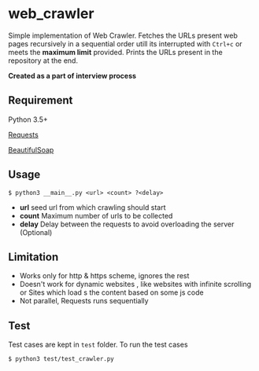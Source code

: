
# web_crawler
Simple implementation of Web Crawler. Fetches the URLs present web pages recursively in a sequential order utill its interrupted with `Ctrl+c` or meets the **maximum limit** provided. Prints the URLs present in the repository at the end.

**Created as a part of interview process**



## Requirement
Python 3.5+


[Requests](http://docs.python-requests.org/en/master/)


[BeautifulSoap](https://www.crummy.com/software/BeautifulSoup/)

## Usage

    $ python3 __main__.py <url> <count> ?<delay>

- **url**  seed url from which crawling should start
- **count** Maximum number of urls to be collected
- **delay** Delay between the requests to avoid overloading the server (Optional)




## Limitation



- Works only for http & https scheme, ignores the rest
- Doesn't work for dynamic websites , like websites with infinite scrolling or Sites which load
s the content based on some js code
- Not parallel, Requests runs sequentially 




## Test
Test cases are kept in `test` folder. To run the test cases

    $ python3 test/test_crawler.py



